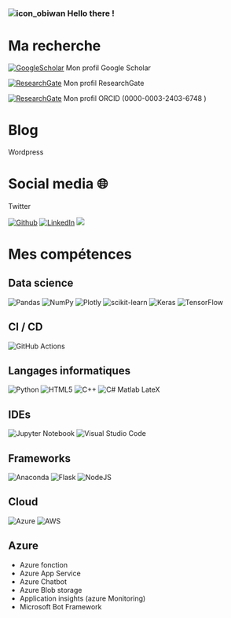 ### ![icon_obiwan](https://user-images.githubusercontent.com/91669852/178108945-1bf081e4-a23a-4c99-89d3-30d9d1d9b065.PNG) Hello there !

# Ma recherche

<a href="https://scholar.google.com/citations?user=HRSz8loAAAAJ&hl=en" target="_blank"><img alt="GoogleScholar" src="https://user-images.githubusercontent.com/91669852/179966753-6790be8c-0d2c-46cf-ae2e-20db1632aa6c.png" /></a> Mon profil Google Scholar

<a href="https://www.researchgate.net/profile/Sandy-Morais-4" target="_blank"><img alt="ResearchGate" src="https://user-images.githubusercontent.com/91669852/179966802-2d986d77-cc22-48e6-9f65-8ab77b4a80c7.png" /></a> Mon profil ResearchGate

<a href="https://orcid.org/0000-0003-2403-6748" target="_blank"><img alt="ResearchGate" src="https://user-images.githubusercontent.com/91669852/179966906-647b3993-3373-442c-a0a7-9578cb708140.png" /></a> Mon profil ORCID (0000-0003-2403-6748
)

# Blog


Wordpress

# Social media 🌐
Twitter
<p>
<a href="https://github.com/SanaeSaccomano" target="_blank"><img alt="Github" src="https://img.shields.io/badge/GitHub-%2312100E.svg?&style=for-the-badge&logo=Github&logoColor=white" /></a> 
<a href="https://www.linkedin.com/in/sandy-morais-20570a5a/" target="_blank"><img alt="LinkedIn" src="https://img.shields.io/badge/linkedin-%230077B5.svg?&style=for-the-badge&logo=linkedin&logoColor=white" /></a> 
<a href="https://www.codingame.com/profile/0d432f5f272b65a85c99fd8b7ec5e48b4451174"><img src="https://img.shields.io/badge/CodinGame-F2BB13.svg?style=for-the-badge&logo=CodinGame&logoColor=black"></a>
</p>

# Mes compétences
## Data science

![Pandas](https://img.shields.io/badge/pandas-%23150458.svg?style=for-the-badge&logo=pandas&logoColor=white)
![NumPy](https://img.shields.io/badge/numpy-%23013243.svg?style=for-the-badge&logo=numpy&logoColor=white)
![Plotly](https://img.shields.io/badge/Plotly-%233F4F75.svg?style=for-the-badge&logo=plotly&logoColor=white)
![scikit-learn](https://img.shields.io/badge/scikit--learn-%23F7931E.svg?style=for-the-badge&logo=scikit-learn&logoColor=white)
![Keras](https://img.shields.io/badge/Keras-%23D00000.svg?style=for-the-badge&logo=Keras&logoColor=white)
![TensorFlow](https://img.shields.io/badge/TensorFlow-%23FF6F00.svg?style=for-the-badge&logo=TensorFlow&logoColor=white)

## CI / CD
![GitHub Actions](https://img.shields.io/badge/github%20actions-%232671E5.svg?style=for-the-badge&logo=githubactions&logoColor=white)

## Langages informatiques

![Python](https://img.shields.io/badge/python-3670A0?style=for-the-badge&logo=python&logoColor=ffdd54)
![HTML5](https://img.shields.io/badge/html5-%23E34F26.svg?style=for-the-badge&logo=html5&logoColor=white)
![C++](https://img.shields.io/badge/c++-%2300599C.svg?style=for-the-badge&logo=c%2B%2B&logoColor=white)
![C#](https://img.shields.io/badge/c%23-%23239120.svg?style=for-the-badge&logo=c-sharp&logoColor=white)
Matlab
LateX

## IDEs

![Jupyter Notebook](https://img.shields.io/badge/jupyter-%23FA0F00.svg?style=for-the-badge&logo=jupyter&logoColor=white)
![Visual Studio Code](https://img.shields.io/badge/Visual%20Studio%20Code-0078d7.svg?style=for-the-badge&logo=visual-studio-code&logoColor=white)

## Frameworks

![Anaconda](https://img.shields.io/badge/Anaconda-%2344A833.svg?style=for-the-badge&logo=anaconda&logoColor=white)
![Flask](https://img.shields.io/badge/flask-%23000.svg?style=for-the-badge&logo=flask&logoColor=white)
![NodeJS](https://img.shields.io/badge/node.js-6DA55F?style=for-the-badge&logo=node.js&logoColor=white)

## Cloud

![Azure](https://img.shields.io/badge/azure-%230072C6.svg?style=for-the-badge&logo=microsoftazure&logoColor=white)
![AWS](https://img.shields.io/badge/Amazon%20AWS-232F3E.svg?style=for-the-badge&logo=Amazon-AWS&logoColor=white)

## Azure
- Azure fonction
- Azure App Service
- Azure Chatbot
- Azure Blob storage
- Application insights (azure Monitoring)
- Microsoft Bot Framework

<!--
**SanaeSaccomano/SanaeSaccomano** is a ✨ _special_ ✨ repository because its `README.md` (this file) appears on your GitHub profile.

Here are some ideas to get you started:

- 🔭 I’m currently working on ...
- 🌱 I’m currently learning ...
- 👯 I’m looking to collaborate on ...
- 🤔 I’m looking for help with ...
- 💬 Ask me about ...
- 📫 How to reach me: ...
- 😄 Pronouns: ...
- ⚡ Fun fact: ...
-->

